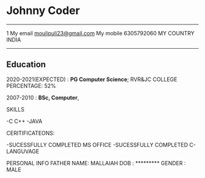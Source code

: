 Johnny Coder
============

-------------------     ----------------------------
1 My email                     moulipuli23@gmail.com
My mobile                        6305792060
MY COUNTRY                         INDIA
-------------------     ----------------------------

Education
---------

2020-2021(EXPECTED)
:   **PG Computer Science**; RVR&JC COLLEGE
PERCENTAGE: 52%

  
2007-2010
:   **BSc, Computer**,
    
SKILLS

-C
C++
-JAVA

CERITIFICATEONS:

   -SUCESSFULLY COMPLETED MS OFFICE
   -SUCESSFULLY COMPLETED C-LANGUVAGE
   
   PERSONAL INFO
     FATHER NAME: MALLAIAH
     DOB     :  *********
     GENDER  :  MALE
